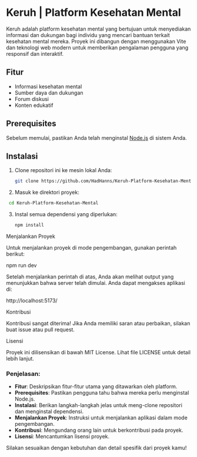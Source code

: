 # Keruh | Platform Kesehatan Mental

Keruh adalah platform kesehatan mental yang bertujuan untuk menyediakan informasi dan dukungan bagi individu yang mencari bantuan terkait kesehatan mental mereka. Proyek ini dibangun dengan menggunakan Vite dan teknologi web modern untuk memberikan pengalaman pengguna yang responsif dan interaktif.

## Fitur

- Informasi kesehatan mental
- Sumber daya dan dukungan
- Forum diskusi
- Konten edukatif

## Prerequisites

Sebelum memulai, pastikan Anda telah menginstal [Node.js](https://nodejs.org/) di sistem Anda.

## Instalasi

1. Clone repositori ini ke mesin lokal Anda:

   ```bash
   git clone https://github.com/HadHanns/Keruh-Platform-Kesehatan-Mental.git
   ```

2.	Masuk ke direktori proyek:

   ```bash
    cd Keruh-Platform-Kesehatan-Mental
   ```

3.	Instal semua dependensi yang diperlukan:
    ```bash
    npm install
    ```

Menjalankan Proyek

Untuk menjalankan proyek di mode pengembangan, gunakan perintah berikut:

npm run dev

Setelah menjalankan perintah di atas, Anda akan melihat output yang menunjukkan bahwa server telah dimulai. Anda dapat mengakses aplikasi di:

http://localhost:5173/

Kontribusi

Kontribusi sangat diterima! Jika Anda memiliki saran atau perbaikan, silakan buat issue atau pull request.

Lisensi

Proyek ini dilisensikan di bawah MIT License. Lihat file LICENSE untuk detail lebih lanjut.

### Penjelasan:

- **Fitur**: Deskripsikan fitur-fitur utama yang ditawarkan oleh platform.
- **Prerequisites**: Pastikan pengguna tahu bahwa mereka perlu menginstal Node.js.
- **Instalasi**: Berikan langkah-langkah jelas untuk meng-clone repositori dan menginstal dependensi.
- **Menjalankan Proyek**: Instruksi untuk menjalankan aplikasi dalam mode pengembangan.
- **Kontribusi**: Mengundang orang lain untuk berkontribusi pada proyek.
- **Lisensi**: Mencantumkan lisensi proyek.

Silakan sesuaikan dengan kebutuhan dan detail spesifik dari proyek kamu!
